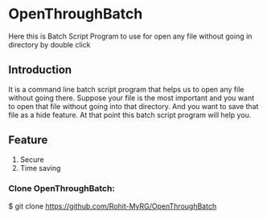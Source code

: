 # OpenThroughBatch
Here this is Batch Script Program to use for open any file without going in directory by double click

## Introduction
It is a command line batch script program that helps us to open any file without going there. Suppose your file is the most important and you want to open that file without going into that directory. And you want to save that file as a hide feature. At that point this batch script program will help you.

## Feature
1) Secure
2) Time saving

### Clone OpenThroughBatch: <br />

$ git clone https://github.com/Rohit-MyRG/OpenThroughBatch <br />
